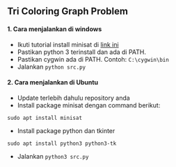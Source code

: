 ## Tri Coloring Graph Problem

#### 1. Cara menjalankan di windows

- Ikuti tutorial install minisat di [link ini](https://web.cecs.pdx.edu/~hook/logicw11/Assignments/MinisatOnWindows.html)
- Pastikan python 3 terinstall dan ada di PATH.
- Pastikan cygwin ada di PATH. Contoh: `C:\cygwin\bin`
- Jalankan `python src.py`

#### 2. Cara menjalankan di Ubuntu

- Update terlebih dahulu repository anda
- Install package minisat dengan command berikut:

```
sudo apt install minisat
```

- Install package python dan tkinter

```
sudo apt install python3 python3-tk
```

- Jalankan `python3 src.py`
